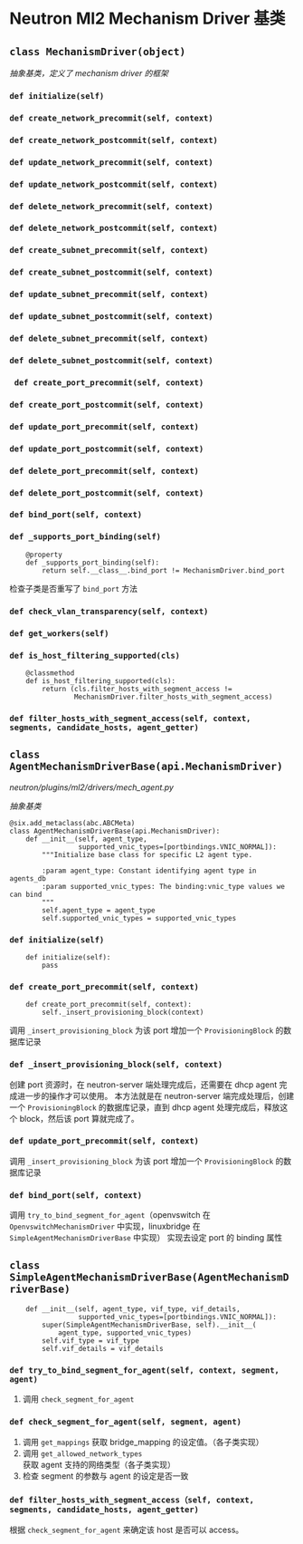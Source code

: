 # Neutron Ml2 Mechanism Driver 基类

## `class MechanismDriver(object)`

*抽象基类，定义了 mechanism driver 的框架*

### `def initialize(self)`

### `def create_network_precommit(self, context)`

### `def create_network_postcommit(self, context)`

### `def update_network_precommit(self, context)`

### `def update_network_postcommit(self, context)`

### `def delete_network_precommit(self, context)`

### `def delete_network_postcommit(self, context)`

### `def create_subnet_precommit(self, context)`

### `def create_subnet_postcommit(self, context)`

### `def update_subnet_precommit(self, context)`

### `def update_subnet_postcommit(self, context)`

### `def delete_subnet_precommit(self, context)`

### `def delete_subnet_postcommit(self, context)`

### ` def create_port_precommit(self, context)`

### `def create_port_postcommit(self, context)`

### `def update_port_precommit(self, context)`

### `def update_port_postcommit(self, context)`

### `def delete_port_precommit(self, context)`

### `def delete_port_postcommit(self, context)`

### `def bind_port(self, context)`

### `def _supports_port_binding(self)`

```
    @property
    def _supports_port_binding(self):
        return self.__class__.bind_port != MechanismDriver.bind_port
```

检查子类是否重写了 `bind_port` 方法

### `def check_vlan_transparency(self, context)`

### `def get_workers(self)`

### `def is_host_filtering_supported(cls)`

```
    @classmethod
    def is_host_filtering_supported(cls):
        return (cls.filter_hosts_with_segment_access !=
                MechanismDriver.filter_hosts_with_segment_access)
```

### `def filter_hosts_with_segment_access(self, context, segments, candidate_hosts, agent_getter)`


## `class AgentMechanismDriverBase(api.MechanismDriver)`

*neutron/plugins/ml2/drivers/mech_agent.py*

*抽象基类*

```
@six.add_metaclass(abc.ABCMeta)
class AgentMechanismDriverBase(api.MechanismDriver):
    def __init__(self, agent_type,
                 supported_vnic_types=[portbindings.VNIC_NORMAL]):
        """Initialize base class for specific L2 agent type.

        :param agent_type: Constant identifying agent type in agents_db
        :param supported_vnic_types: The binding:vnic_type values we can bind
        """
        self.agent_type = agent_type
        self.supported_vnic_types = supported_vnic_types
```

### `def initialize(self)`

```
    def initialize(self):
        pass
```

### `def create_port_precommit(self, context)`

```
    def create_port_precommit(self, context):
        self._insert_provisioning_block(context)
```

调用 `_insert_provisioning_block` 为该 port 增加一个 `ProvisioningBlock` 的数据库记录

### `def _insert_provisioning_block(self, context)`

创建 port 资源时，在 neutron-server 端处理完成后，还需要在 dhcp agent 完成进一步的操作才可以使用。
本方法就是在 neutron-server 端完成处理后，创建一个 `ProvisioningBlock` 的数据库记录，直到 dhcp agent 处理完成后，释放这个 block，然后该 port 算就完成了。

### `def update_port_precommit(self, context)`

调用 `_insert_provisioning_block` 为该 port 增加一个 `ProvisioningBlock` 的数据库记录

### `def bind_port(self, context)`

调用 `try_to_bind_segment_for_agent`（openvswitch 在 `OpenvswitchMechanismDriver` 中实现，linuxbridge 在 `SimpleAgentMechanismDriverBase` 中实现） 实现去设定 port 的 binding 属性








## `class SimpleAgentMechanismDriverBase(AgentMechanismDriverBase)`

```
    def __init__(self, agent_type, vif_type, vif_details,
                 supported_vnic_types=[portbindings.VNIC_NORMAL]):
        super(SimpleAgentMechanismDriverBase, self).__init__(
            agent_type, supported_vnic_types)
        self.vif_type = vif_type
        self.vif_details = vif_details
```

### `def try_to_bind_segment_for_agent(self, context, segment, agent)`

1. 调用 `check_segment_for_agent`


### `def check_segment_for_agent(self, segment, agent)`

1. 调用 `get_mappings` 获取 bridge_mapping 的设定值。（各子类实现）
2. 调用 `get_allowed_network_types` 获取 agent 支持的网络类型（各子类实现）
3. 检查 segment 的参数与 agent 的设定是否一致
 
### `def filter_hosts_with_segment_access（self, context, segments, candidate_hosts, agent_getter)`

根据 `check_segment_for_agent` 来确定该 host 是否可以 access。









